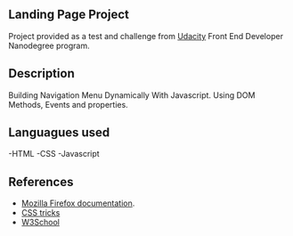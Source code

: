 ## Landing Page Project
Project provided as a test and challenge from [Udacity](https://www.udacity.com/) Front End Developer Nanodegree program.

## Description
Building Navigation Menu Dynamically With Javascript.
Using DOM Methods, Events and properties.

## Languagues used
-HTML
-CSS
-Javascript

## References
- [Mozilla Firefox documentation](https://developer.mozilla.org/en-US/docs/Web/API/Document_Object_Model/Introduction).
- [CSS tricks](https://css-tricks.com/)
- [W3School](https://css-tricks.com/)
